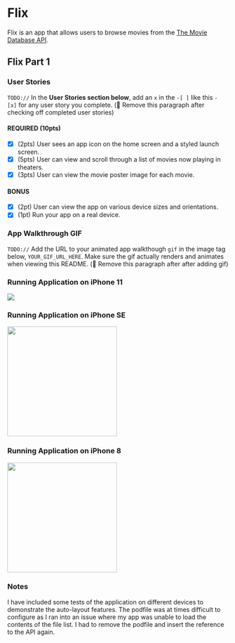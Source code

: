 
# Flix

Flix is an app that allows users to browse movies from the [The Movie Database API](http://docs.themoviedb.apiary.io/#).

## Flix Part 1

### User Stories
`TODO://` In the **User Stories section below**, add an `x` in the `-[ ]` like this `- [x]` for any user story you complete. (🚫 Remove this paragraph after checking off completed user stories)

#### REQUIRED (10pts)
- [x] (2pts) User sees an app icon on the home screen and a styled launch screen.
- [x] (5pts) User can view and scroll through a list of movies now playing in theaters.
- [x] (3pts) User can view the movie poster image for each movie.

#### BONUS
- [x] (2pt) User can view the app on various device sizes and orientations.
- [x] (1pt) Run your app on a real device.

### App Walkthrough GIF
`TODO://` Add the URL to your animated app walkthough `gif` in the image tag below, `YOUR_GIF_URL_HERE`. Make sure the gif actually renders and animates when viewing this README. (🚫 Remove this paragraph after after adding gif)

### Running Application on iPhone 11
<img src="https://media.giphy.com/media/5inm8n82zSWJx79sTR/giphy.gif"><br>

### Running Application on iPhone SE
<img src="https://media.giphy.com/media/M5DB3UVTfcjZHgH3jf/giphy.gif" width=250><br>

### Running Application on iPhone 8
<img src="https://media.giphy.com/media/zDzeyq6EyhxangLojw/giphy.gif" width=250><br>

### Notes
I have included some tests of the application on different devices to demonstrate the auto-layout features. The podfile was at times difficult to configure as I ran into an issue where my app was unable to load the contents of the file list. I had to remove the podfile and insert the reference to the API again. 
